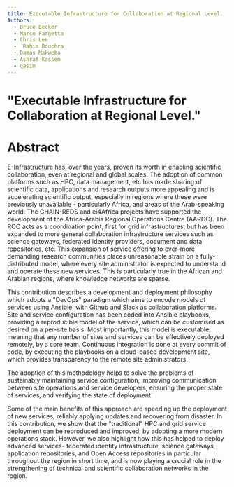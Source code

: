 ```yaml
---
title: Executable Infrastructure for Collaboration at Regional Level.
Authors:
  - Bruce Becker
  - Marco Fargetta
  - Chris Lee
  -  Rahim Bouchra
  - Damas Makweba
  - Ashraf Kassem
  - qasim
---
```


# "Executable Infrastructure for Collaboration at Regional Level."

# Abstract

E-Infrastructure has, over the years, proven its worth in enabling scientific collaboration, even at regional and global scales. The adoption of common platforms such as HPC, data management, etc has made sharing of scientific data, applications and research outputs more appealing and is accelerating scientific output, especially in regions where these were previously unavailable - particularly Africa, and areas of the Arab-speaking world. The CHAIN-REDS and ei4Africa projects have supported the development of the Africa-Arabia Regional Operations Centre (AAROC). The ROC acts as a coordination point, first for grid infrastructures, but has been expanded to more general collaboration infrastructure services such as science gateways, federated identity providers, document and data repositories, etc. This expansion of service offering to ever-more demanding research communities places unreasonable strain on a fully-distributed model, where every site administrator is expected to understand and operate these new services. This is particularly true in the African and Arabian regions, where knowledge networks are sparse.

This contribution describes a development and deployment philosophy which adopts a "DevOps" paradigm which aims to encode models of services using Ansible, with Github and Slack as collaboration platforms. Site and service configuration has been coded into Ansible playbooks, providing a reproducible model of the service, which can be customised as desired on a per-site basis. Most importantly, this model is executable, meaning that any number of sites and services can be effectively deployed remotely, by a core team. Continuous integration is done at every commit of code, by executing the playbooks on a cloud-based development site, which provides transparency to the remote site administrators.

The adoption of this methodology helps to solve the problems of sustainably maintaining service configuration, improving communication between site operations and service developers, ensuring the proper state of services, and verifying the state of deployment.  

Some of the main benefits of this approach are speeding up the deployment of new services, reliably applying updates and recovering from disaster. In this contribution, we show that the "traditional" HPC and grid service deployment can be reproduced and improved, by adopting a more modern operations stack. However, we also highlight how this has helped to deploy advanced services-  federated identity infrastructure, science gateways, application repositories, and Open Access repositories in particular throughout the region in short time, and is now playing a crucial role in the strengthening of technical and scientific collaboration networks in the region.
